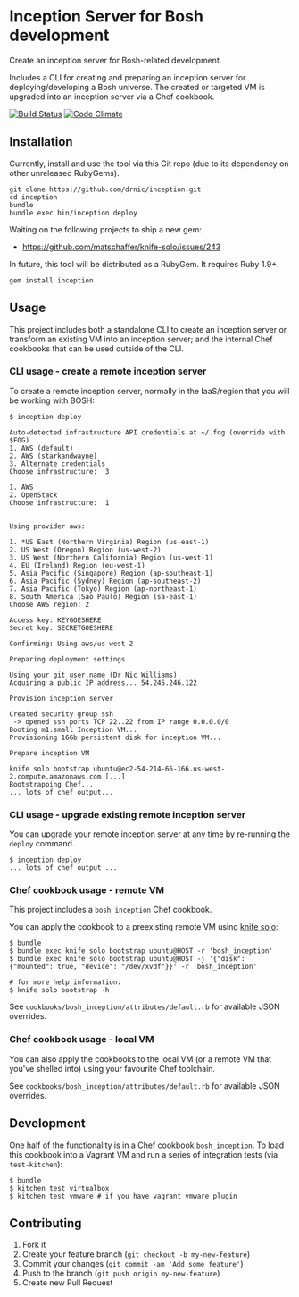 # Inception Server for Bosh development

Create an inception server for Bosh-related development.

Includes a CLI for creating and preparing an inception server for deploying/developing a Bosh universe. The created or targeted VM is upgraded into an inception server via a Chef cookbook.

[![Build Status](https://travis-ci.org/drnic/inception-server.png?branch=master)](https://travis-ci.org/drnic/inception-server)
[![Code Climate](https://codeclimate.com/github/drnic/inception-server.png)](https://codeclimate.com/github/drnic/inception-server)

## Installation

Currently, install and use the tool via this Git repo (due to its dependency on other unreleased RubyGems).

```
git clone https://github.com/drnic/inception.git
cd inception
bundle
bundle exec bin/inception deploy
```

Waiting on the following projects to ship a new gem:

* https://github.com/matschaffer/knife-solo/issues/243

In future, this tool will be distributed as a RubyGem. It requires Ruby 1.9+.

```
gem install inception
```

## Usage

This project includes both a standalone CLI to create an inception server or transform an existing VM into an inception server; and the internal Chef cookbooks that can be used outside of the CLI.

### CLI usage - create a remote inception server

To create a remote inception server, normally in the IaaS/region that you will be working with BOSH:

```
$ inception deploy

Auto-detected infrastructure API credentials at ~/.fog (override with $FOG)
1. AWS (default)
2. AWS (starkandwayne)
3. Alternate credentials
Choose infrastructure:  3

1. AWS
2. OpenStack
Choose infrastructure:  1


Using provider aws:

1. *US East (Northern Virginia) Region (us-east-1)
2. US West (Oregon) Region (us-west-2)
3. US West (Northern California) Region (us-west-1)
4. EU (Ireland) Region (eu-west-1)
5. Asia Pacific (Singapore) Region (ap-southeast-1)
6. Asia Pacific (Sydney) Region (ap-southeast-2)
7. Asia Pacific (Tokyo) Region (ap-northeast-1)
8. South America (Sao Paulo) Region (sa-east-1)
Choose AWS region: 2

Access key: KEYGOESHERE
Secret key: SECRETGOESHERE

Confirming: Using aws/us-west-2

Preparing deployment settings

Using your git user.name (Dr Nic Williams)
Acquiring a public IP address... 54.245.246.122

Provision inception server

Created security group ssh
 -> opened ssh ports TCP 22..22 from IP range 0.0.0.0/0
Booting m1.small Inception VM...
Provisioning 16Gb persistent disk for inception VM...

Prepare inception VM

knife solo bootstrap ubuntu@ec2-54-214-66-166.us-west-2.compute.amazonaws.com [...]
Bootstrapping Chef...
... lots of chef output...

```

### CLI usage - upgrade existing remote inception server

You can upgrade your remote inception server at any time by re-running the `deploy` command.

```
$ inception deploy
... lots of chef output ...
```


### Chef cookbook usage - remote VM

This project includes a `bosh_inception` Chef cookbook.

You can apply the cookbook to a preexisting remote VM using [knife solo](http://matschaffer.github.io/knife-solo/ "knife-solo"):

```
$ bundle
$ bundle exec knife solo bootstrap ubuntu@HOST -r 'bosh_inception'
$ bundle exec knife solo bootstrap ubuntu@HOST -j '{"disk": {"mounted": true, "device": "/dev/xvdf"}}' -r 'bosh_inception'

# for more help information:
$ knife solo bootstrap -h
```

See `cookbooks/bosh_inception/attributes/default.rb` for available JSON overrides.

### Chef cookbook usage - local VM

You can also apply the cookbooks to the local VM (or a remote VM that you've shelled into) using your favourite Chef toolchain.

See `cookbooks/bosh_inception/attributes/default.rb` for available JSON overrides.

## Development

One half of the functionality is in a Chef cookbook `bosh_inception`. To load this cookbook into a Vagrant VM and run a series of integration tests (via `test-kitchen`):

```
$ bundle
$ kitchen test virtualbox
$ kitchen test vmware # if you have vagrant vmware plugin
```

## Contributing

1. Fork it
2. Create your feature branch (`git checkout -b my-new-feature`)
3. Commit your changes (`git commit -am 'Add some feature'`)
4. Push to the branch (`git push origin my-new-feature`)
5. Create new Pull Request
